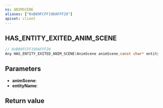 ```yaml
---
ns: ANIMSCENE
aliases: ["0xB89FCFF19DAFFF28"]
apiset: client
---
```

## HAS_ENTITY_EXITED_ANIM_SCENE

```c
// 0xB89FCFF19DAFFF28
Any HAS_ENTITY_EXITED_ANIM_SCENE(AnimScene animScene,const char* entityName);
```


## Parameters
* **animScene**:
* **entityName**:

## Return value